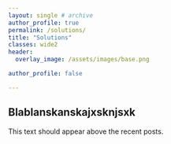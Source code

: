 ```yaml
---
layout: single # archive
author_profile: true
permalink: /solutions/
title: "Solutions"
classes: wide2
header:
  overlay_image: /assets/images/base.png

author_profile: false

---
```



## Blablanskanskajxsknjsxk
<p>This text should appear above the recent posts.</p>

